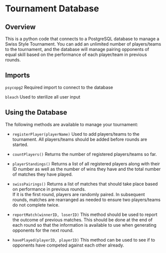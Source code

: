 # Tournament Database

## Overview

This is a python code that connects to a PostgreSQL database to manage a Swiss Style Tournament.
You can add an unlimited number of players/teams to the tournament, and the database will manage
pairing opponents of equal skill based on the performance of each player/team in previous rounds.

## Imports

`psycopg2` Required import to connect to the database

`bleach` Used to sterilize all user input

## Using the Database

The following methods are available to manage your tournament:

- `registerPlayer(playerName)` Used to add players/teams to the tournament.  All players/teams should be 
added before rounds are started.

- `countPlayers()` Returns the number of registered players/teams so far.

- `playerStandings()` Returns a list of all registered players along with their ID number as well as the number of wins 
they have and the total number of matches they have played.

- `swissPairings()` Returns a list of matches that should take place based on performance in previous rounds.  
If it is the first round, players are randomly paired.  In subsequent rounds, matches are rearranged as needed to ensure 
two players/teams do not complete twice.

- `reportMatch(winnerID, loserID)` This method should be used to report the outcome of previous matches.  This should be done 
at the end of each round so that the information is available to use when generating opponents for the next round.

- `havePlayed(playerID, playerID)` This method can be used to see if to opponents have competed against each other already.
